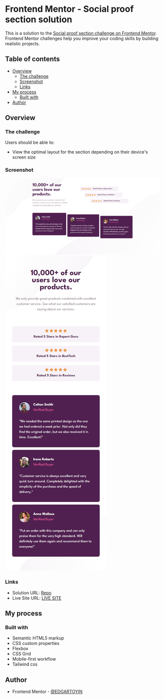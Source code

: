 # Frontend Mentor - Social proof section solution

This is a solution to the [Social proof section challenge on Frontend Mentor](https://www.frontendmentor.io/challenges/social-proof-section-6e0qTv_bA). Frontend Mentor challenges help you improve your coding skills by building realistic projects.

## Table of contents

- [Overview](#overview)
  - [The challenge](#the-challenge)
  - [Screenshot](#screenshot)
  - [Links](#links)
- [My process](#my-process)
  - [Built with](#built-with)
- [Author](#author)

## Overview

### The challenge

Users should be able to:

- View the optimal layout for the section depending on their device's screen size

### Screenshot

![Desktop](image.png)
![Mobile](image-1.png)

### Links

- Solution URL: [Repo]([https://your-solution-url.com](https://github.com/EDGARTOYIN))
- Live Site URL: [LIVE SITE]([https://your-live-site-url.com](https://edgartoyin.github.io/social-proof-section-master-renew/))

## My process

### Built with

- Semantic HTML5 markup
- CSS custom properties
- Flexbox
- CSS Grid
- Mobile-first workflow
- Tailwind css

## Author

- Frontend Mentor - [@EDGARTOYIN](https://www.frontendmentor.io/profile/EDGARTOYIN)
